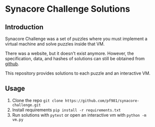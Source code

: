 # Synacore Challenge Solutions

## Introduction

Synacore Challenge was a set of puzzles where you must implement a virtual machine and solve puzzles inside that VM.

There was a website, but it doesn't exist anymore. However, the specification, data, and hashes of solutions can still be obtained from [github](https://github.com/Aneurysm9/vm_challenge).

This repository provides solutions to each puzzle and an interactive VM.

## Usage

1. Clone the repo `git clone https://github.com/pf981/synacore-challenge.git`
2. Install requirements `pip install -r requirements.txt`
3. Run solutions with `pytest` or open an interactive vm with `python -m vm.py`
